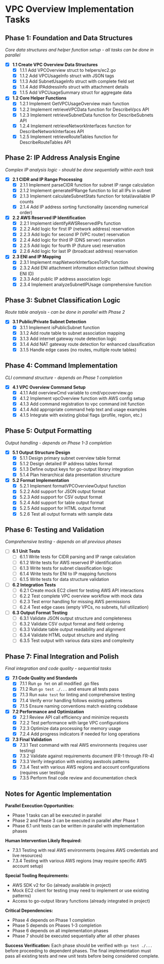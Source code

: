 # VPC Overview Implementation Tasks

## Phase 1: Foundation and Data Structures
*Core data structures and helper function setup - all tasks can be done in parallel*

- [x] **1.1 Create VPC Overview Data Structures**
  - [x] 1.1.1 Add VPCOverview struct to helpers/ec2.go
  - [x] 1.1.2 Add VPCUsageInfo struct with JSON tags
  - [x] 1.1.3 Add SubnetUsageInfo struct with complete field set
  - [x] 1.1.4 Add IPAddressInfo struct with attachment details
  - [x] 1.1.5 Add VPCUsageSummary struct for aggregate data

- [x] **1.2 Core Helper Functions**
  - [x] 1.2.1 Implement GetVPCUsageOverview main function
  - [x] 1.2.2 Implement retrieveVPCData function for DescribeVpcs API
  - [x] 1.2.3 Implement retrieveSubnetData function for DescribeSubnets API
  - [x] 1.2.4 Implement retrieveNetworkInterfaces function for DescribeNetworkInterfaces API
  - [x] 1.2.5 Implement retrieveRouteTables function for DescribeRouteTables API

## Phase 2: IP Address Analysis Engine
*Complex IP analysis logic - should be done sequentially within each task*

- [x] **2.1 CIDR and IP Range Processing**
  - [x] 2.1.1 Implement parseCIDR function for subnet IP range calculation
  - [x] 2.1.2 Implement generateIPRange function to list all IPs in subnet
  - [x] 2.1.3 Implement calculateSubnetStats function for total/available IP counts
  - [x] 2.1.4 Add IP address sorting functionality (ascending numerical order)

- [x] **2.2 AWS Reserved IP Identification**
  - [x] 2.2.1 Implement identifyAWSReservedIPs function
  - [x] 2.2.2 Add logic for first IP (network address) reservation
  - [x] 2.2.3 Add logic for second IP (VPC router) reservation
  - [x] 2.2.4 Add logic for third IP (DNS server) reservation
  - [x] 2.2.5 Add logic for fourth IP (future use) reservation
  - [x] 2.2.6 Add logic for last IP (broadcast address) reservation

- [x] **2.3 ENI and IP Mapping**
  - [x] 2.3.1 Implement mapNetworkInterfacesToIPs function
  - [x] 2.3.2 Add ENI attachment information extraction (without showing ENI ID)
  - [x] 2.3.3 Add public IP address association logic
  - [x] 2.3.4 Implement analyzeSubnetIPUsage comprehensive function

## Phase 3: Subnet Classification Logic
*Route table analysis - can be done in parallel with Phase 2*

- [x] **3.1 Public/Private Subnet Detection**
  - [x] 3.1.1 Implement isPublicSubnet function
  - [x] 3.1.2 Add route table to subnet association mapping
  - [x] 3.1.3 Add internet gateway route detection logic
  - [x] 3.1.4 Add NAT gateway route detection for enhanced classification
  - [x] 3.1.5 Handle edge cases (no routes, multiple route tables)

## Phase 4: Command Implementation
*CLI command structure - depends on Phase 1 completion*

- [x] **4.1 VPC Overview Command Setup**
  - [x] 4.1.1 Add overviewCmd variable to cmd/vpcoverview.go
  - [x] 4.1.2 Implement vpcOverview function with AWS config setup
  - [x] 4.1.3 Add command registration to vpc command init function
  - [x] 4.1.4 Add appropriate command help text and usage examples
  - [x] 4.1.5 Integrate with existing global flags (profile, region, etc.)

## Phase 5: Output Formatting
*Output handling - depends on Phase 1-3 completion*

- [x] **5.1 Output Structure Design**
  - [x] 5.1.1 Design primary subnet overview table format
  - [x] 5.1.2 Design detailed IP address tables format
  - [x] 5.1.3 Define output keys for go-output library integration
  - [x] 5.1.4 Plan hierarchical data presentation structure

- [x] **5.2 Format Implementation**
  - [x] 5.2.1 Implement formatVPCOverviewOutput function
  - [x] 5.2.2 Add support for JSON output format
  - [x] 5.2.3 Add support for CSV output format
  - [x] 5.2.4 Add support for table output format
  - [x] 5.2.5 Add support for HTML output format
  - [x] 5.2.6 Test all output formats with sample data

## Phase 6: Testing and Validation
*Comprehensive testing - depends on all previous phases*

- [ ] **6.1 Unit Tests**
  - [ ] 6.1.1 Write tests for CIDR parsing and IP range calculation
  - [ ] 6.1.2 Write tests for AWS reserved IP identification
  - [ ] 6.1.3 Write tests for subnet classification logic
  - [ ] 6.1.4 Write tests for ENI to IP mapping functions
  - [ ] 6.1.5 Write tests for data structure validation

- [ ] **6.2 Integration Tests**
  - [ ] 6.2.1 Create mock EC2 client for testing AWS API interactions
  - [ ] 6.2.2 Test complete VPC overview workflow with mock data
  - [ ] 6.2.3 Test error handling for missing AWS permissions
  - [ ] 6.2.4 Test edge cases (empty VPCs, no subnets, full utilization)

- [ ] **6.3 Output Format Testing**
  - [ ] 6.3.1 Validate JSON output structure and completeness
  - [ ] 6.3.2 Validate CSV output format and field ordering
  - [ ] 6.3.3 Validate table output readability and alignment
  - [ ] 6.3.4 Validate HTML output structure and styling
  - [ ] 6.3.5 Test output with various data sizes and complexity

## Phase 7: Final Integration and Polish
*Final integration and code quality - sequential tasks*

- [x] **7.1 Code Quality and Standards**
  - [x] 7.1.1 Run `go fmt` on all modified .go files
  - [x] 7.1.2 Run `go test ./...` and ensure all tests pass
  - [x] 7.1.3 Run `make test` for linting and comprehensive testing
  - [x] 7.1.4 Verify error handling follows existing patterns
  - [x] 7.1.5 Ensure naming conventions match existing codebase

- [x] **7.2 Performance and Optimization**
  - [x] 7.2.1 Review API call efficiency and minimize requests
  - [x] 7.2.2 Test performance with large VPC configurations
  - [x] 7.2.3 Optimize data processing for memory usage
  - [x] 7.2.4 Add progress indicators if needed for long operations

- [x] **7.3 Final Validation**
  - [x] 7.3.1 Test command with real AWS environments (requires user testing)
  - [x] 7.3.2 Validate against requirements document (FR-1 through FR-4)
  - [x] 7.3.3 Verify integration with existing awstools patterns
  - [x] 7.3.4 Test with various AWS regions and account configurations (requires user testing)
  - [x] 7.3.5 Perform final code review and documentation check

## Notes for Agentic Implementation

**Parallel Execution Opportunities:**
- Phase 1 tasks can all be executed in parallel
- Phase 2 and Phase 3 can be executed in parallel after Phase 1
- Phase 6.1 unit tests can be written in parallel with implementation phases

**Human Intervention Likely Required:**
- 7.3.1 Testing with real AWS environments (requires AWS credentials and live resources)
- 7.3.4 Testing with various AWS regions (may require specific AWS account setup)

**Special Tooling Requirements:**
- AWS SDK v2 for Go (already available in project)
- Mock EC2 client for testing (may need to implement or use existing patterns)
- Access to go-output library functions (already integrated in project)

**Critical Dependencies:**
- Phase 4 depends on Phase 1 completion
- Phase 5 depends on Phases 1-3 completion  
- Phase 6 depends on all implementation phases
- Phase 7 should be executed sequentially after all other phases

**Success Verification:**
Each phase should be verified with `go test ./...` before proceeding to dependent phases. The final implementation must pass all existing tests and new unit tests before being considered complete.
